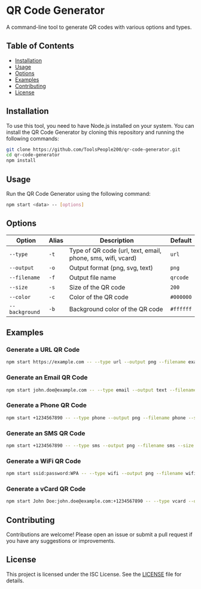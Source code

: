 # QR Code Generator

A command-line tool to generate QR codes with various options and types.

## Table of Contents

- [Installation](#installation)
- [Usage](#usage)
- [Options](#options)
- [Examples](#examples)
- [Contributing](#contributing)
- [License](#license)

## Installation

To use this tool, you need to have Node.js installed on your system. You can install the QR Code Generator by cloning this repository and running the following commands:

```sh
git clone https://github.com/ToolsPeople200/qr-code-generator.git
cd qr-code-generator
npm install
```

## Usage

Run the QR Code Generator using the following command:

```sh
npm start <data> -- [options]
```

## Options

| Option        | Alias | Description                                                                 | Default     |
|---------------|-------|-----------------------------------------------------------------------------|-------------|
| `--type`      | `-t`  | Type of QR code (url, text, email, phone, sms, wifi, vcard)                 | `url`       |
| `--output`    | `-o`  | Output format (png, svg, text)                                              | `png`       |
| `--filename`  | `-f`  | Output file name                                                            | `qrcode`    |
| `--size`      | `-s`  | Size of the QR code                                                         | `200`       |
| `--color`     | `-c`  | Color of the QR code                                                        | `#000000`   |
| `--background`| `-b`  | Background color of the QR code                                             | `#ffffff`   |

## Examples

### Generate a URL QR Code

```sh
npm start https://example.com -- --type url --output png --filename example --size 300 --color #ff0000 --background #ffffff
```

### Generate an Email QR Code

```sh
npm start john.doe@example.com -- --type email --output text --filename email --size 200 --color #0000ff --background #ffffff
```

### Generate a Phone QR Code

```sh
npm start +1234567890 -- --type phone --output png --filename phone --size 200 --color #000000 --background #ffffff
```

### Generate an SMS QR Code

```sh
npm start +1234567890 -- --type sms --output png --filename sms --size 200 --color #000000 --background #ffffff
```

### Generate a WiFi QR Code

```sh
npm start ssid:password:WPA -- --type wifi --output png --filename wifi --size 200 --color #000000 --background #ffffff
```

### Generate a vCard QR Code

```sh
npm start John Doe:john.doe@example.com:+1234567890 -- --type vcard --output png --filename vcard --size 200 --color #000000 --background #ffffff
```

## Contributing

Contributions are welcome! Please open an issue or submit a pull request if you have any suggestions or improvements.

## License

This project is licensed under the ISC License. See the [LICENSE](LICENSE) file for details.
